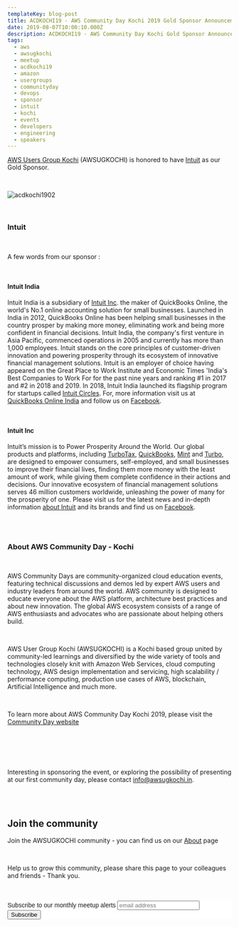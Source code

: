 ```yaml
---
templateKey: blog-post
title: ACDKOCHI19 - AWS Community Day Kochi 2019 Gold Sponsor Announcement - Intuit
date: 2019-08-07T10:00:10.000Z
description: ACDKOCHI19 - AWS Community Day Kochi Gold Sponsor Announcement - Intuit
tags:
  - aws
  - awsugkochi
  - meetup
  - acdkochi19
  - amazon
  - usergroups
  - communityday
  - devops
  - sponsor
  - intuit
  - kochi
  - events
  - developers
  - engineering
  - speakers
---
```


[AWS Users Group Kochi](https://awsugkochi.in) (AWSUGKOCHI) is honored to have [Intuit](https://www.intuit.com) as our Gold Sponsor.

<br>

![acdkochi1902](/img/awsugkochi-acdkochi19-sponsor-intuit.jpg)

<br> 

<h3> Intuit </h3>

<br> 

A few words from our sponsor :

<br>

<h4> Intuit India</h4>

Intuit India is a subsidiary of [Intuit Inc](https://www.intuit.com). the maker of QuickBooks Online, the world's No.1 online accounting solution for small businesses. Launched in India in 2012, QuickBooks Online has been helping small businesses in the country prosper by making more money, eliminating work and being more confident in financial decisions. Intuit India, the company's first venture in Asia Pacific, commenced operations in 2005 and currently has more than 1,000 employees. Intuit stands on the core principles of customer-driven innovation and powering prosperity through its ecosystem of innovative financial management solutions. Intuit is an employer of choice having appeared on the Great Place to Work Institute and Economic Times 'India's Best Companies to Work For for the past nine years and ranking #1 in 2017 and #2 in 2018 and 2019. In 2018, Intuit India launched its flagship program for startups called [Intuit Circles](https://www.intuitcircles.com). For, more information visit us at [QuickBooks Online India](https://quickbooks.intuit.com/in/) and follow us on [Facebook](https://www.facebook.com/IntuitIndia/).

<br> 

<h4> Intuit Inc</h4>
 
Intuit’s mission is to Power Prosperity Around the World. Our global products and platforms, including [TurboTax](https://turbotax.intuit.com), [QuickBooks](https://quickbooks.intuit.com), [Mint](https://www.mint.com) and [Turbo](https://turbo.intuit.com), are designed to empower consumers, self-employed, and small businesses to improve their financial lives, finding them more money with the least amount of work, while giving them complete confidence in their actions and decisions. Our innovative ecosystem of financial management solutions serves 46 million customers worldwide, unleashing the power of many for the prosperity of one. Please visit us for the latest news and in-depth information [about Intuit](https://www.intuit.com) and its brands and find us on [Facebook](https://www.facebook.com/intuit/).




<br> <br>
 
 <h3> About AWS Community Day - Kochi </h3>

<br>

AWS Community Days are community-organized cloud education events, featuring technical discussions and demos led by expert AWS users and industry leaders from around the world. AWS community is designed to educate everyone about the AWS platform, architecture best practices and about new innovation. The global AWS ecosystem consists of a range of AWS enthusiasts and advocates who are passionate about helping others build.

<br>

AWS User Group Kochi (AWSUGKOCHI) is a Kochi based group united by community-led learnings and diversified by the wide variety of tools and technologies closely knit with Amazon Web Services, cloud computing technology, AWS design implementation and servicing, high scalability / performance computing, production use cases of AWS, blockchain, Artificial Intelligence and much more.

<br>

To learn more about AWS Community Day Kochi 2019, please visit the [Community Day website](https://communityday.awsugkochi.in)


<br> <br> <br> <br> 


Interesting in sponsoring the event, or exploring the possibility of presenting at our first community day, please contact info@awsugkochi.in.



<br> <br>

## Join the community

Join the AWSUGKOCHI community - you can find us on our [About](https://awsugkochi.in/about) page

<br> 

Help us to grow this community, please share this page to your colleagues and friends - Thank you.

<br>
<br>

<!-- Begin Mailchimp Signup Form -->
<link href="//cdn-images.mailchimp.com/embedcode/slim-10_7.css" rel="stylesheet" type="text/css">
<style type="text/css">
	#mc_embed_signup{background:#fff; clear:left; font:14px Helvetica,Arial,sans-serif; }
	/* Add your own Mailchimp form style overrides in your site stylesheet or in this style block.
	   We recommend moving this block and the preceding CSS link to the HEAD of your HTML file. */
</style>
<div id="mc_embed_signup">
<form action="https://awsugkochi.us20.list-manage.com/subscribe/post?u=b4c4469413422365d2a2e5cf6&amp;id=d4837b9a16" method="post" id="mc-embedded-subscribe-form" name="mc-embedded-subscribe-form" class="validate" target="_blank" novalidate>
    <div id="mc_embed_signup_scroll">
	<label for="mce-EMAIL">Subscribe to our monthly meetup alerts</label>
	<input type="email" value="" name="EMAIL" class="email" id="mce-EMAIL" placeholder="email address" required>
    <!-- real people should not fill this in and expect good things - do not remove this or risk form bot signups-->
    <div style="position: absolute; left: -5000px;" aria-hidden="true"><input type="text" name="b_b4c4469413422365d2a2e5cf6_d4837b9a16" tabindex="-1" value=""></div>
    <div class="clear"><input type="submit" value="Subscribe" name="subscribe" id="mc-embedded-subscribe" class="button"></div>
    </div>
</form>
</div>

<!--End mc_embed_signup-->

